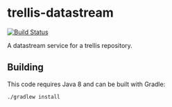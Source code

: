 # trellis-datastream

[![Build Status](https://travis-ci.org/trellis-ldp/trellis-datastream.png?branch=master)](https://travis-ci.org/trellis-ldp/trellis-datastream)

A datastream service for a trellis repository.

## Building

This code requires Java 8 and can be built with Gradle:

    ./gradlew install
